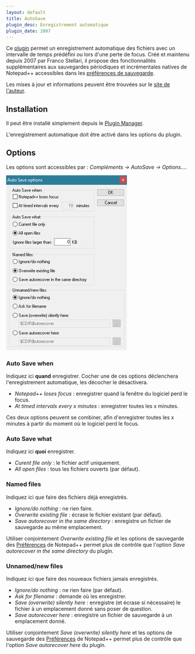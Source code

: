 ```yaml
---
layout: default
title: AutoSave
plugin_desc: Enregistrement automatique
plugin_date: 2007
---
```

Ce [plugin](../plugins.md) permet un enregistrement automatique des fichiers avec un intervalle de temps prédéfini ou lors d'une perte de focus. Créé et maintenu depuis 2007 par Franco Stellari, il propose des fonctionnalités supplémentaires aux sauvegardes périodiques et incrémentales natives de Notepad++ accessibles dans les [préférences de sauvegarde](../preferences/sauvegarde.md).

Les mises à jour et informations peuvent être trouvées sur le [site de l'auteur](https://sites.google.com/site/fstellari/nppplugins).

## Installation

Il peut être installé simplement depuis le [Plugin Manager](plugin-manager.md).

L'enregistrement automatique doit être activé dans les options du plugin.

## Options

Les options sont accessibles par : *Compléments -> AutoSave -> Options...*.

![Paramètres du plugin AutoSave](/images/plugins/autosave/npp_plugin_autosave_settings.png)

### Auto Save when

Indiquez ici **quand** enregistrer. Cocher une de ces options déclenchera l'enregistrement automatique, les décocher le désactivera.

- *Notepad++ loses focus* : enregistrer quand la fenêtre du logiciel perd le focus.
- *At timed intervals every x minutes* : enregistrer toutes les x minutes.

Ces deux options peuvent se combiner, afin d'enregistrer toutes les x minutes à partir du moment où le logiciel perd le focus.

### Auto Save what

Indiquez ici **quoi** enregistrer.

- *Curent file only* : le fichier actif uniquement.
- *All open files* : tous les fichiers ouverts (par défaut).

### Named files

Indiquez ici que faire des fichiers déjà enregistrés.

- *Ignore/do nothing* : ne rien faire.
- *Overwrite existing file* : écrase le fichier existant (par défaut).
- *Save autorecover in the same directory* : enregistre un fichier de sauvegarde au même emplacement.

Utiliser conjointement *Overwrite existing file* et les options de sauvegarde des [Préférences](../preferences.md) de Notepad++ permet plus de contrôle que l'option *Save autorecover in the same directory* du plugin.

### Unnamed/new files

Indiquez ici que faire des nouveaux fichiers jamais enregistrés.

- *Ignore/do nothing* : ne rien faire (par défaut).
- *Ask for filename* : demande où les enregistrer.
- *Save (overwrite) silently here* : enregistre (et écrase si nécessaire) le fichier à un emplacement donné sans poser de question.
- *Save autorecover here* : enregistre un fichier de sauvegarde à un emplacement donné.

Utiliser conjointement *Save (overwrite) silently here* et les options de sauvegarde des [Préférences](../preferences.md) de Notepad++ permet plus de contrôle que l'option *Save autorecover here* du plugin.

